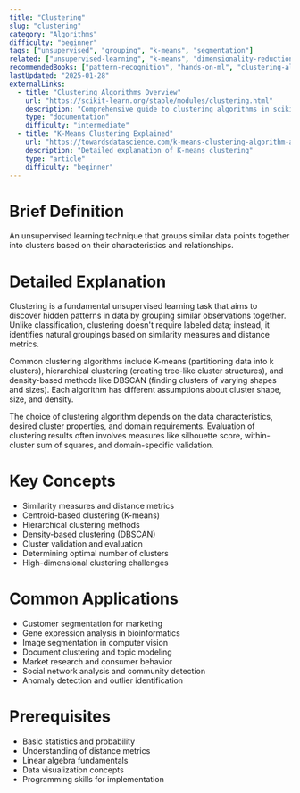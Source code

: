 ```yaml
---
title: "Clustering"
slug: "clustering"
category: "Algorithms"
difficulty: "beginner"
tags: ["unsupervised", "grouping", "k-means", "segmentation"]
related: ["unsupervised-learning", "k-means", "dimensionality-reduction", "pattern-recognition"]
recommendedBooks: ["pattern-recognition", "hands-on-ml", "clustering-algorithms"]
lastUpdated: "2025-01-28"
externalLinks:
  - title: "Clustering Algorithms Overview"
    url: "https://scikit-learn.org/stable/modules/clustering.html"
    description: "Comprehensive guide to clustering algorithms in scikit-learn"
    type: "documentation"
    difficulty: "intermediate"
  - title: "K-Means Clustering Explained"
    url: "https://towardsdatascience.com/k-means-clustering-algorithm-applications-evaluation-methods-and-drawbacks-aa03e644b48a"
    description: "Detailed explanation of K-means clustering"
    type: "article"
    difficulty: "beginner"
---
```


# Brief Definition
An unsupervised learning technique that groups similar data points together into clusters based on their characteristics and relationships.

# Detailed Explanation
Clustering is a fundamental unsupervised learning task that aims to discover hidden patterns in data by grouping similar observations together. Unlike classification, clustering doesn't require labeled data; instead, it identifies natural groupings based on similarity measures and distance metrics.

Common clustering algorithms include K-means (partitioning data into k clusters), hierarchical clustering (creating tree-like cluster structures), and density-based methods like DBSCAN (finding clusters of varying shapes and sizes). Each algorithm has different assumptions about cluster shape, size, and density.

The choice of clustering algorithm depends on the data characteristics, desired cluster properties, and domain requirements. Evaluation of clustering results often involves measures like silhouette score, within-cluster sum of squares, and domain-specific validation.

# Key Concepts
- Similarity measures and distance metrics
- Centroid-based clustering (K-means)
- Hierarchical clustering methods
- Density-based clustering (DBSCAN)
- Cluster validation and evaluation
- Determining optimal number of clusters
- High-dimensional clustering challenges

# Common Applications
- Customer segmentation for marketing
- Gene expression analysis in bioinformatics
- Image segmentation in computer vision
- Document clustering and topic modeling
- Market research and consumer behavior
- Social network analysis and community detection
- Anomaly detection and outlier identification

# Prerequisites
- Basic statistics and probability
- Understanding of distance metrics
- Linear algebra fundamentals
- Data visualization concepts
- Programming skills for implementation